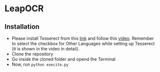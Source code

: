# LeapOCR

## Installation
- Please install Tesserect from this [link](https://drive.google.com/u/0/uc?id=1STaN0yqHLAmjeemthxWpcCayh9JbWA_S&export=download&confirm=t&uuid=d884e58c-9ce9-478a-b614-8f07ac917e8e&at=ALgDtsyUE6fOddSd3a4v2HwSDXf7:1679410861717) and follow this [video](https://drive.google.com/file/d/12VaqK11Y7JIpL6b7aFg3oN_hCAl8_oc1/view?usp=share_link).
  Remember to select the checkbox for Other Languages while setting up Tesserect (it is shown in the video in detail).
- Clone the repository
- Go inside the cloned folder and opend the Terminal
- Now, run ```python execite.py```
